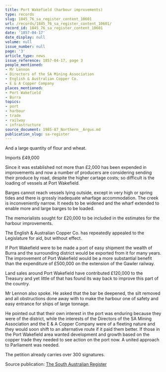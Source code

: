 ```yaml
---
title: Port Wakefield (harbour improvements)
type: records
slug: 1845_76_sa_register_content_10601
url: /records/1845_76_sa_register_content_10601/
record_id: 1845_76_sa_register_content_10601
date: '1857-04-17'
date_display: null
volume: null
issue_number: null
page: '3'
article_type: news
issue_reference: 1857-04-17, page 3
people_mentioned:
- Mr Lennon
- Directors of the SA Mining Association
- English & Australian Copper Co.
- E & A Copper Company
places_mentioned:
- Port Wakefield
- Burra
topics:
- port
- harbour
- trade
- railway
- infrastructure
source_document: 1985-87_Northern__Argus.md
publication_slug: sa-register
---
```


And a large quantity of flour and wheat.

Imports 	£49,000

Since it was established not more than £2,000 has been expended in improvements and now a number of producers are considering sending their produce by road, despite the higher cartage costs; so difficult is the loading of vessels at Port Wakefield.

Barges cannot reach vessels lying outside, except in very high or spring tides and there is grossly inadequate wharfage accommodation.  The creek is inconveniently narrow.  It needs to be widened and the wharf extended to enable more and large barges to be loaded.

The memorialists sought for £20,000 to be included in the estimates for the harbour improvements.

The English & Australian Copper Co. has repeatedly appealed to the Legislature for aid, but without effect.

If Port Wakefield were to be made a port of easy shipment the wealth of Burra and the surrounding district would be exported from it for many years.  The improvement of Port Wakefield would be a more substantial benefit than the expenditure of £500,000 on the extension of the Gawler railway.

Land sales around Port Wakefield have contributed £120,000 to the Treasury and yet little of that has found its way back to improve this part of the country.

Mr Lennon also spoke.  He asked that the bar be deepened, the silt removed and all obstructions done away with to make the harbour one of safety and easy entrance for ships of large tonnage.

He pointed out that their own interest in the port was enduring because they were of the district, while the interests of the Directors of the SA Mining Association and the E & A Copper Company were of a fleeting nature and they would soon shift to an alternative route if it paid them better.  If those in the Port Wakefield area wanted development and growth based on the copper trade they needed to see action on the port now.  A united approach to Parliament was needed.

The petition already carries over 300 signatures.


Source publication: [The South Australian Register](/publications/sa-register/)
